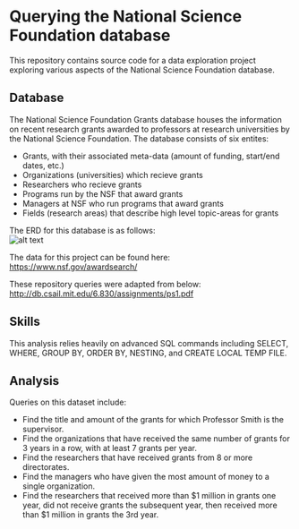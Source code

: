 # Querying the National Science Foundation database
This repository contains source code for a data exploration project exploring various aspects of the National Science Foundation database.

## Database
The National Science Foundation Grants database houses the information on recent research grants awarded to professors at research universities by the National Science Foundation. The database consists of six entites:
 * Grants, with their associated meta-data (amount of funding, start/end dates, etc.)
 * Organizations (universities) which recieve grants
 * Researchers who recieve grants
 * Programs run by the NSF that award grants
 * Managers at NSF who run programs that award grants
 * Fields (research areas) that describe high level topic-areas for grants

The ERD for this database is as follows:<br />
![alt text](https://github.com/ColleenBobbie/NSF-dB/blob/master/ERDdB.PNG)

The data for this project can be found here:<br />
https://www.nsf.gov/awardsearch/<br />

These repository queries were adapted from below:<br />
http://db.csail.mit.edu/6.830/assignments/ps1.pdf<br />

## Skills
This analysis relies heavily on advanced SQL commands including SELECT, WHERE, GROUP BY, ORDER BY, NESTING, and CREATE LOCAL TEMP FILE.

## Analysis
Queries on this dataset include:
 * Find the title and amount of the grants for which Professor Smith is the supervisor.
 * Find the organizations that have received the same number of grants for 3 years in a row, with at least 7 grants per year. 
 * Find the researchers that have received grants from 8 or more directorates.
 * Find the managers who have given the most amount of money to a single organization. 
 * Find the researchers that received more than $1 million in grants one year, did not receive grants the subsequent year, then received more than $1 million in grants the 3rd year.




